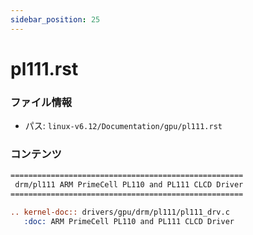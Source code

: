 ```yaml
---
sidebar_position: 25
---
```

# pl111.rst

### ファイル情報

- パス: `linux-v6.12/Documentation/gpu/pl111.rst`

### コンテンツ

```rst
====================================================
 drm/pl111 ARM PrimeCell PL110 and PL111 CLCD Driver
====================================================

.. kernel-doc:: drivers/gpu/drm/pl111/pl111_drv.c
   :doc: ARM PrimeCell PL110 and PL111 CLCD Driver

```
